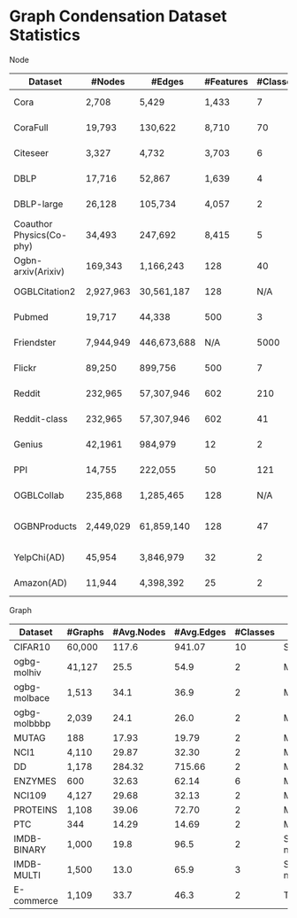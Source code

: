 # Graph Condensation Dataset Statistics
Node

| Dataset                  | #Nodes    | #Edges      | #Features | #Classes | Type                          |
| ------------------------ | --------- | ----------- | --------- | -------- | ----------------------------- |
| Cora                     | 2,708     | 5,429       | 1,433     | 7        | Citation network              |
| CoraFull                 | 19,793    | 130,622     | 8,710     | 70       | Citation network              |
| Citeseer                 | 3,327     | 4,732       | 3,703     | 6        | Citation network              |
| DBLP                     | 17,716    | 52,867      | 1,639     | 4        | Citation network              |
| DBLP-large               | 26,128    | 105,734     | 4,057     | 2        | Citation network              |
| Coauthor Physics(Co-phy) | 34,493    | 247,692     | 8,415     | 5        | Citation network              |
| Ogbn-arxiv(Arixiv)       | 169,343   | 1,166,243   | 128       | 40       | Citation network              |
| OGBLCitation2            | 2,927,963 | 30,561,187  | 128       | N/A      | Citation network              |
| Pubmed                   | 19,717    | 44,338      | 500       | 3        | Citation network              |
| Friendster               | 7,944,949 | 446,673,688 | N/A       | 5000     | Social network                |
| Flickr                   | 89,250    | 899,756     | 500       | 7        | Social network                |
| Reddit                   | 232,965   | 57,307,946  | 602       | 210      | Social network                |
| Reddit-class             | 232,965   | 57,307,946  | 602       | 41       | Social network                |
| Genius                   | 42,1961   | 984,979     | 12        | 2        | Social network                |
| PPI                      | 14,755    | 222,055     | 50        | 121      | Biology network               |
| OGBLCollab               | 235,868   | 1,285,465   | 128       | N/A      | Collaboration network         |
| OGBNProducts             | 2,449,029 | 61,859,140  | 128       | 47       | Product co-purchasing network |
| YelpChi(AD)              | 45,954    | 3,846,979   | 32        | 2        | Social network                |
| Amazon(AD)               | 11,944    | 4,398,392   | 25        | 2        | Product network               |

Graph

| Dataset      | #Graphs | #Avg.Nodes | #Avg.Edges | #Classes | Type           |
| ------------ | ------- | ---------- | ---------- | -------- | -------------- |
| CIFAR10      | 60,000  | 117.6      | 941.07     | 10       | Superpixel     |
| ogbg-molhiv  | 41,127  | 25.5       | 54.9       | 2        | Molecule       |
| ogbg-molbace | 1,513   | 34.1       | 36.9       | 2        | Molecule       |
| ogbg-molbbbp | 2,039   | 24.1       | 26.0       | 2        | Molecule       |
| MUTAG        | 188     | 17.93      | 19.79      | 2        | Molecule       |
| NCI1         | 4,110   | 29.87      | 32.30      | 2        | Molecule       |
| DD           | 1,178   | 284.32     | 715.66     | 2        | Molecule       |
| ENZYMES      | 600     | 32.63      | 62.14      | 6        | Molecule       |
| NCI109       | 4,127   | 29.68      | 32.13      | 2        | Molecule       |
| PROTEINS     | 1,108   | 39.06      | 72.70      | 2        | Molecule       |
| PTC          | 344     | 14.29      | 14.69      | 2        | Molecule       |
| IMDB-BINARY  | 1,000   | 19.8       | 96.5       | 2        | Social network |
| IMDB-MULTI   | 1,500   | 13.0       | 65.9       | 3        | Social network |
| E-commerce   | 1,109   | 33.7       | 46.3       | 2        | Transaction    |
